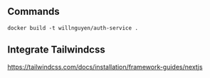 
## Commands
``` 
docker build -t willnguyen/auth-service .
```

## Integrate Tailwindcss
https://tailwindcss.com/docs/installation/framework-guides/nextjs
